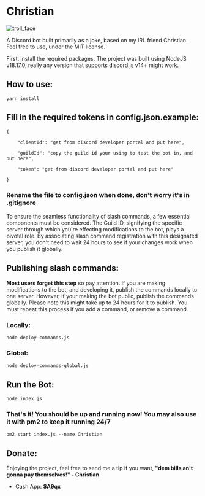 # Christian
![troll_face](https://upload.wikimedia.org/wikipedia/en/thumb/9/9a/Trollface_non-free.png/220px-Trollface_non-free.png)
  

A Discord bot built primarily as a joke, based on my IRL friend Christian. Feel free to use, under the MIT license.

  

First, install the required packages. The project was built using NodeJS v18.17.0, really any version that supports discord.js v14+ might work.

## How to use:

  

    yarn install

## Fill in the required tokens in config.json.example:

  

    {
    
    	"clientId": "get from discord developer portal and put here",
    
    	"guildId": "copy the guild id your using to test the bot in, and put here",
    
    	"token": "get from discord developer portal and put here"
    
    }

### Rename the file to config.json when done, don't worry it's in .gitignore

To ensure the seamless functionality of slash commands, a few essential components must be considered. The Guild ID, signifying the specific server through which you're effecting modifications to the bot, plays a pivotal role. By associating slash command registration with this designated server, you don't need to wait 24 hours to see if your changes work when you publish it globally.

  

## Publishing slash commands:

**Most users forget this step** so pay attention. If you are making modifications to the bot, and developing it, publish the commands locally to one server. However, if your making the bot public, publish the commands globally. Please note this might take up to 24 hours for it to publish. You must repeat this process if you add a command, or remove a command.

  

### Locally:

  

    node deploy-commands.js

### Global:

  

    node deploy-commands-global.js

## Run the Bot:

    node index.js

### That's it! You should be up and running now! You may also use it with pm2 to keep it running 24/7

    pm2 start index.js --name Christian

  

## Donate:

  

Enjoying the project, feel free to send me a tip if you want, **"dem bills an't gonna pay themselves!" - Christian**

  

- Cash App: **$A9qx**
